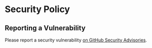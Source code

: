 # Security Policy

## Reporting a Vulnerability

Please report a security vulnerability [on GitHub Security Advisories](https://github.com/xdev-software/xapi-db-mssql-2008/security/advisories/new).
